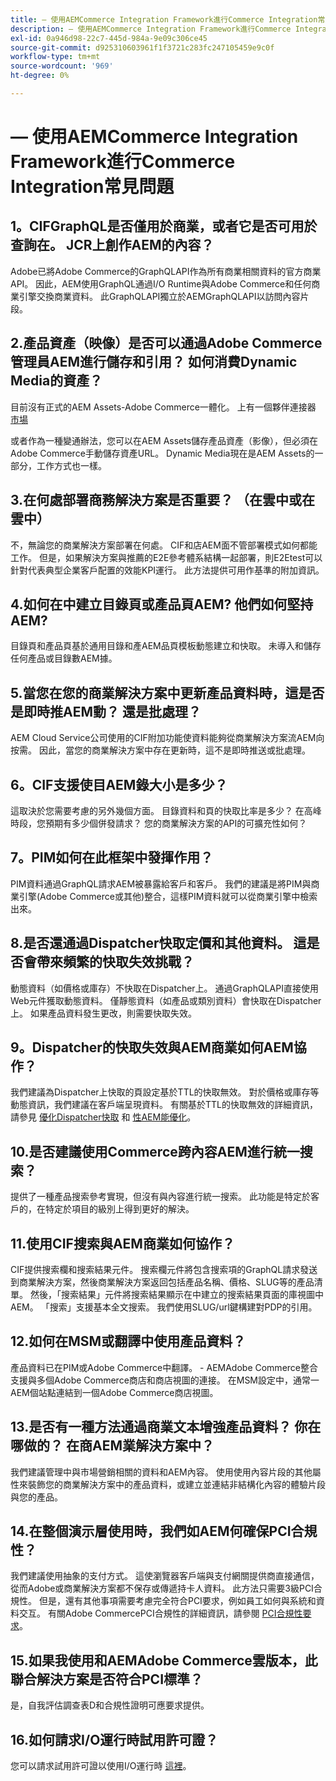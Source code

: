 ```yaml
---
title: — 使用AEMCommerce Integration Framework進行Commerce Integration常見問題
description: — 使用AEMCommerce Integration Framework進行Commerce Integration常見問題
exl-id: 0a946d98-22c7-445d-984a-9e09c306ce45
source-git-commit: d925310603961f1f3721c283fc247105459e9c0f
workflow-type: tm+mt
source-wordcount: '969'
ht-degree: 0%

---
```


#  — 使用AEMCommerce Integration Framework進行Commerce Integration常見問題

## 1。CIFGraphQL是否僅用於商業，或者它是否可用於查詢在。 JCR上創作AEM的內容？

Adobe已將Adobe Commerce的GraphQLAPI作為所有商業相關資料的官方商業API。 因此，AEM使用GraphQL通過I/O Runtime與Adobe Commerce和任何商業引擎交換商業資料。 此GraphQLAPI獨立於AEMGraphQLAPI以訪問內容片段。

## 2.產品資產（映像）是否可以通過Adobe Commerce管理員AEM進行儲存和引用？ 如何消費Dynamic Media的資產？

目前沒有正式的AEM Assets-Adobe Commerce一體化。 上有一個夥伴連接器 [市場](https://marketplace.magento.com) <!-- THIS IS THE OLD URL THAT WAS USED. IT WAS 404 (https://marketplace.magento.com/bounteous-dam.html) -->

或者作為一種變通辦法，您可以在AEM Assets儲存產品資產（影像），但必須在Adobe Commerce手動儲存資產URL。 Dynamic Media現在是AEM Assets的一部分，工作方式也一樣。

## 3.在何處部署商務解決方案是否重要？ （在雲中或在雲中）

不，無論您的商業解決方案部署在何處。 CIF和店AEM面不管部署模式如何都能工作。 但是，如果解決方案與推薦的E2E參考體系結構一起部署，則E2Etest可以針對代表典型企業客戶配置的效能KPI運行。 此方法提供可用作基準的附加資訊。

## 4.如何在中建立目錄頁或產品頁AEM? 他們如何堅持AEM?

目錄頁和產品頁基於通用目錄和產AEM品頁模板動態建立和快取。 未導入和儲存任何產品或目錄數AEM據。

## 5.當您在您的商業解決方案中更新產品資料時，這是否是即時推AEM動？ 還是批處理？

AEM Cloud Service公司使用的CIF附加功能使資料能夠從商業解決方案流AEM向按需。 因此，當您的商業解決方案中存在更新時，這不是即時推送或批處理。

## 6。CIF支援使目AEM錄大小是多少？

這取決於您需要考慮的另外幾個方面。 目錄資料和頁的快取比率是多少？ 在高峰時段，您預期有多少個併發請求？ 您的商業解決方案的API的可擴充性如何？

## 7。PIM如何在此框架中發揮作用？

PIM資料通過GraphQL請求AEM被暴露給客戶和客戶。 我們的建議是將PIM與商業引擎(Adobe Commerce或其他)整合，這樣PIM資料就可以從商業引擎中檢索出來。

## 8.是否還通過Dispatcher快取定價和其他資料。 這是否會帶來頻繁的快取失效挑戰？

動態資料（如價格或庫存）不快取在Dispatcher上。 通過GraphQLAPI直接使用Web元件獲取動態資料。 僅靜態資料（如產品或類別資料）會快取在Dispatcher上。 如果產品資料發生更改，則需要快取失效。

## 9。Dispatcher的快取失效與AEM商業如何AEM協作？

我們建議為Dispatcher上快取的頁設定基於TTL的快取無效。 對於價格或庫存等動態資訊，我們建議在客戶端呈現資料。 有關基於TTL的快取無效的詳細資訊，請參見 [優化Dispatcher快取](https://experienceleague.adobe.com/docs/experience-cloud-kcs/kbarticles/KA-17458.html) 和 [性AEM能優化](https://experienceleague.adobe.com/docs/commerce-operations/deliver-commerce-at-scale/performance.html)。

## 10.是否建議使用Commerce跨內容AEM進行統一搜索？

提供了一種產品搜索參考實現，但沒有與內容進行統一搜索。 此功能是特定於客戶的，在特定於項目的級別上得到更好的解決。

## 11.使用CIF搜索與AEM商業如何協作？

CIF提供搜索欄和搜索結果元件。 搜索欄元件將包含搜索項的GraphQL請求發送到商業解決方案，然後商業解決方案返回包括產品名稱、價格、SLUG等的產品清單。 然後，「搜索結果」元件將搜索結果顯示在中建立的搜索結果頁面的庫視圖中AEM。 「搜索」支援基本全文搜索。 我們使用SLUG/url鍵構建對PDP的引用。

## 12.如何在MSM或翻譯中使用產品資料？

產品資料已在PIM或Adobe Commerce中翻譯。 - AEMAdobe Commerce整合支援與多個Adobe Commerce商店和商店視圖的連接。 在MSM設定中，通常一AEM個站點連結到一個Adobe Commerce商店視圖。

## 13.是否有一種方法通過商業文本增強產品資料？ 你在哪做的？ 在商AEM業解決方案中？

我們建議管理中與市場營銷相關的資料和AEM內容。 使用使用內容片段的其他屬性來裝飾您的商業解決方案中的產品資料，或建立並連結非結構化內容的體驗片段與您的產品。

## 14.在整個演示層使用時，我們如AEM何確保PCI合規性？

我們建議使用抽象的支付方式。 這使瀏覽器客戶端與支付網關提供商直接通信，從而Adobe或商業解決方案都不保存或傳遞持卡人資料。 此方法只需要3級PCI合規性。 但是，還有其他事項需要考慮完全符合PCI要求，例如員工如何與系統和資料交互。 有關Adobe CommercePCI合規性的詳細資訊，請參閱 [PCI合規性要求](https://business.adobe.com/products/magento/pci-compliance.html)。

## 15.如果我使用和AEMAdobe Commerce雲版本，此聯合解決方案是否符合PCI標準？

是，自我評估調查表D和合規性證明可應要求提供。

## 16.如何請求I/O運行時試用許可證？

您可以請求試用許可證以使用I/O運行時 [這裡](https://developer.adobe.com/app-builder/trial/)。
